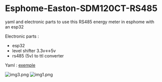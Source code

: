 # Esphome-Easton-SDM120CT-RS485
yaml and electronic parts to use this RS485 energy meter in esphome with an esp32

Electronic parts :
- esp32
- level shifter 3.3v<->5v
- rs485 (5v) to ttl converter

Yaml  : [exemple](https://github.com/NicoDupont/Esphome-Easton-SDM120CT-RS485/blob/main/test-sdm120ct.yaml)

![img3.png](https://github.com/NicoDupont/Esphome-Easton-SDM120CT-RS485/blob/main/img3.jpg)
![img1.png](https://github.com/NicoDupont/Esphome-Easton-SDM120CT-RS485/blob/main/img2.png)

